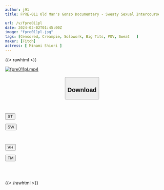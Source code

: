 ```yaml
---
author: j91
title: FPRE-011 Old Man's Gonzo Documentary - Sweaty Sexual Intercourse With Rich And Sticky Body Fluids - Shiori Minami

url: /v/fpre011pl
date: 2024-02-02T01:45:00Z
image: "fpre011pl.jpg"
tags: [Censored, Creampie, Solowork, Big Tits, POV, Sweat	]
maker: [Fitch]
actress: [ Minami Shiori ]
---
```



{{< rawhtml >}}

<div class="video" data-videoid="DXmzGy9v8YIkgwx">
    <a href="javascript:;">
        <img src="/v/fpre011pl/fpre011pl.jpg" width="WIDTH" height="HEIGHT" alt="fpre011pl.mp4" loading="lazy">
    </a>
</div>

<script type="text/javascript" src="https://j91.asia/asset/on-demand-st.js"></script>

<br>
  <link rel="stylesheet" href="https://j91.asia/asset/bs5.css">
  
  <center>
  <button class="btn btn-primary" type="button" data-bs-toggle="collapse" data-bs-target=".multi-collapse" aria-expanded="false" aria-controls="multiCollapseExample1 multiCollapseExample2"><h2>Download</h2></button></center>
</p>
<div class="row">
  <div class="col">
    <div class="collapse multi-collapse" id="multiCollapseExample1">
      <div class="card card-body">
	      	      <br>
<div class="buttons">  
<p><a href="https://streamtape.to/v/DXmzGy9v8YIkgwx" target="_blank"><button class="btn-hover color-3"><i class="fa fa-download"></i> ST</button></a></p>
<p><a href="https://flaswish.com/b35lb1zinbp3" target="_blank"><button class="btn-hover color-2"><i class="fa fa-download"></i> SW</button></a></p></div>
    </div>
  </div>
</div>
  <div class="col">
    <div class="collapse multi-collapse" id="multiCollapseExample2">
      <div class="card card-body">
	      <br>
<div class="buttons">
<p><a href="javascript:;" target="_blank"><button class="btn-hover color-9"><i class="fa fa-download"></i> VH</button></a></p>
<p><a href="javascript:;" target="_blank"><button class="btn-hover color-8"><i class="fa fa-download"></i> FM</button></a></p></div>
<br><br>
      </div>
    </div>
  </div>
</div>

{{< /rawhtml >}}